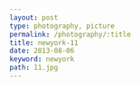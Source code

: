 ```yaml
---
layout: post
type: photography, picture
permalink: /photography/:title
title: newyork-11
date: 2013-08-06
keyword: newyork
path: 11.jpg
---
```




